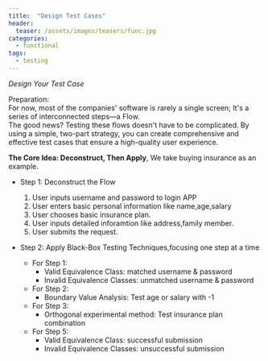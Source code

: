 ```yaml
---
title:  "Design Test Cases"
header:
  teaser: /assets/images/teasers/func.jpg
categories: 
  - functional
tags:
  - testing
---
```


_Design Your Test Case_  

Preparation:  
For now, most of the companies' software is rarely a single screen; It's a series of interconnected steps—a Flow.  
The good news? Testing these flows doesn't have to be complicated. By using a simple, two-part strategy, you can create comprehensive and effective test cases that ensure a high-quality user experience.

**The Core Idea: Deconstruct, Then Apply**, We take buying insurance as an example.
* Step 1: Deconstruct the Flow
    1. User inputs username and password to login APP
    2. User enters basic personal information like name,age,salary
    3. User chooses basic insurance plan.
    4. User inputs detailed inforamtion like address,family member.
    5. User submits the request.


* Step 2: Apply Black-Box Testing Techniques,focusing one step at a time 
    * For Step 1:
        * Valid Equivalence Class: matched username & password
        * Invalid Equivalence Classes: unmatched username & password
    * For Step 2:
        * Boundary Value Analysis: Test age or salary with -1
    * For Step 3:
        * Orthogonal experimental method: Test insurance plan combination
    * For Step 5:
        * Valid Equivalence Class: successful submission
        * Invalid Equivalence Classes: unsuccessful submission


